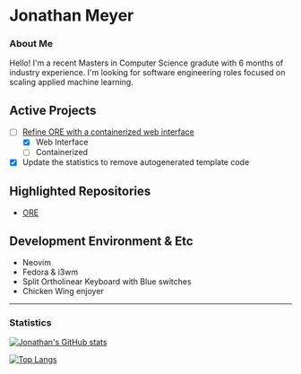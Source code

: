 <!-- The (first) h1 will be used as the <title> of the HTML page -->
# Jonathan Meyer

### About Me
Hello! I'm a recent Masters in Computer Science gradute with 6 months of industry experience. I'm looking for software engineering roles focused on scaling applied machine learning.

## Active Projects
- [ ] [Refine ORE with a containerized web interface](https://github.com/users/startwarfields/projects/3)
  - [x] Web Interface
  - [ ] Containerized
- [x] Update the statistics to remove autogenerated template code
 
## Highlighted Repositories
* [ORE](https://github.com/startwarfields/ORE)

## Development Environment & Etc
 * Neovim
 * Fedora & i3wm
 * Split Ortholinear Keyboard with Blue switches 
 * Chicken Wing enjoyer

---
### Statistics

[![Jonathan's GitHub stats](https://github-readme-stats.vercel.app/api?username=startwarfields&theme=gruvbox)](https://github.com/anuraghazra/github-readme-stats)

[![Top Langs](https://github-readme-stats.vercel.app/api/top-langs/?username=startwarfields&theme=gruvbox&layout=compact&hide=css,scss,HTTP,Pug)](https://github.com/anuraghazra/github-readme-stats)
